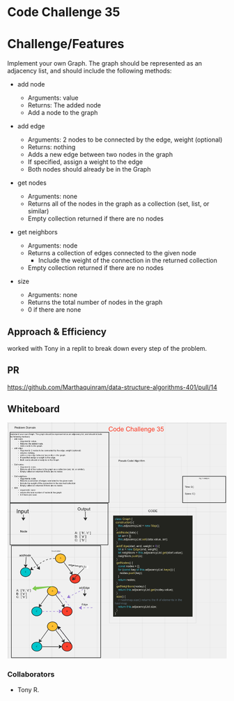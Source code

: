 # Code Challenge 35

# Challenge/Features

Implement your own Graph. The graph should be represented as an adjacency list, and should include the following methods:

- add node

  - Arguments: value
  - Returns: The added node
  - Add a node to the graph

- add edge

  - Arguments: 2 nodes to be connected by the edge, weight (optional)
  - Returns: nothing
  - Adds a new edge between two nodes in the graph
  - If specified, assign a weight to the edge
  - Both nodes should already be in the Graph

- get nodes

  - Arguments: none
  - Returns all of the nodes in the graph as a collection (set, list, or similar)
  - Empty collection returned if there are no nodes

- get neighbors

  - Arguments: node
  - Returns a collection of edges connected to the given node
    - Include the weight of the connection in the returned collection
  - Empty collection returned if there are no nodes

- size
  - Arguments: none
  - Returns the total number of nodes in the graph
  - 0 if there are none

## Approach & Efficiency

worked with Tony in a replit to break down every step of the problem.

## PR

<https://github.com/Marthaquinram/data-structure-algorithms-401/pull/14>

## Whiteboard

![graphs](CC35.png)

### Collaborators

- Tony R.
